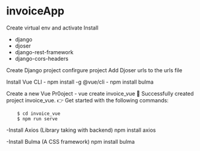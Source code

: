 # invoiceApp

Create virtual env and activate
Install 
 - django
 - djoser
 - django-rest-framework
 - django-cors-headers
 
 Create Django project
 confirgure project
 Add Djoser urls to the urls file

 Install Vue CLI 
    - npm install -g @vue/cli
    - npm install bulma

 Create a new Vue Pr0oject
    - vue create invoice_vue
    🎉  Successfully created project invoice_vue.
    👉  Get started with the following commands:

        $ cd invoice_vue
        $ npm run serve

 -Install Axios (Library taking with backend)
  npm install axios
 
 -Install Bulma (A CSS framework)
  npm install bulma
